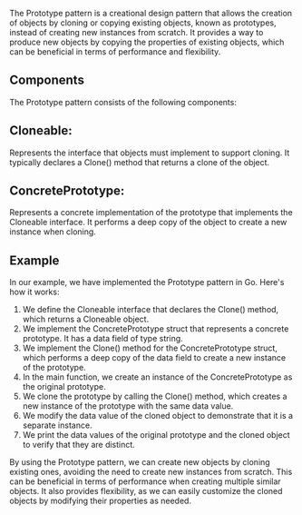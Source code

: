 The Prototype pattern is a creational design pattern that allows the creation of objects by cloning or copying existing objects, known as prototypes, instead of creating new instances from scratch. It provides a way to produce new objects by copying the properties of existing objects, which can be beneficial in terms of performance and flexibility.

## Components
The Prototype pattern consists of the following components:

## Cloneable: 
Represents the interface that objects must implement to support cloning. It typically declares a Clone() method that returns a clone of the object.

## ConcretePrototype: 
Represents a concrete implementation of the prototype that implements the Cloneable interface. It performs a deep copy of the object to create a new instance when cloning.

## Example
In our example, we have implemented the Prototype pattern in Go. Here's how it works:

1. We define the Cloneable interface that declares the Clone() method, which returns a Cloneable object.
2. We implement the ConcretePrototype struct that represents a concrete prototype. It has a data field of type string.
3. We implement the Clone() method for the ConcretePrototype struct, which performs a deep copy of the data field to create a new instance of the prototype.
4. In the main function, we create an instance of the ConcretePrototype as the original prototype.
5. We clone the prototype by calling the Clone() method, which creates a new instance of the prototype with the same data value.
6. We modify the data value of the cloned object to demonstrate that it is a separate instance.
7. We print the data values of the original prototype and the cloned object to verify that they are distinct.

By using the Prototype pattern, we can create new objects by cloning existing ones, avoiding the need to create new instances from scratch. This can be beneficial in terms of performance when creating multiple similar objects. It also provides flexibility, as we can easily customize the cloned objects by modifying their properties as needed.